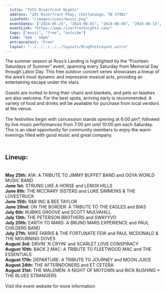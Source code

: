 ```yaml
---
  title: "TVCU Riverfront Nights"
  address: "201 Riverfront Pkwy, Chattanooga, TN 37402"
  iconPath: "/images/icons/music.png"
  eventDates: ["2024-05-25", "2024-06-01", "2024-06-08", "2024-06-15", "2024-06-29", "2024-07-06", "2024-07-13", "2024-07-20", "2024-07-27", "2024-08-03", "2024-08-10", "2024-08-17", "2024-08-24", "2024-08-31"]
  eventLink: "https://www.riverfrontnights.com/"
  tags: ["music", "free", "outside"]
  time: "6pm - 10pm"
  entranceCost: "Free"
  layout: "../../../../../layouts/BlogPostLayout.astro"
---
```


The summer season at Ross’s Landing is highlighted by the “Fourteen Saturdays of Summer” event, spanning every Saturday from Memorial Day through Labor Day. This free outdoor concert series showcases a lineup of the area’s most dynamic and impressive musical acts, providing an entertaining escape under the stars.
<br><br>
Guests are invited to bring their chairs and blankets, and pets on leashes are also welcome. For the best spots, arriving early is recommended. A variety of food and drinks will be available for purchase from local vendors at the venue.
<br><br>
The festivities begin with concession stands opening at 6:00 pm*, followed by live music performances from 7:00 pm until 10:00 pm each Saturday. This is an ideal opportunity for community members to enjoy the warm evenings filled with good music and great company.

<br>
<b><p style="font-size: 20px;"> Lineup:</p></b>
<br>
<b class="2024-05-25">May 25th:</b> A1A: A TRIBUTE TO JIMMY BUFFET BAND and OGYA WORLD MUSIC BAND
<br>
<b class="2024-06-01">June 1st:</b> STRUNG LIKE A HORSE and LENOX HILLS
<br>
<b class="2024-06-08">June 8th:</b> THE MCCRARY SISTERS and LUKE SIMMONS & THE LOVESTRUCK
<br>
<b class="2024-06-15">June 15th:</b> R&B INC & BEE TAYLOR
<br>
<b class="2024-06-29">June 29nd:</b> ON THE BORDER: A TRIBUTE TO THE EAGLES and BIAS
<br>
<b class="2024-07-06">July 6th:</b> RUBIKS GROOVE and SCOTT MULVAHILL
<br>
<b class="2024-07-13">July 13th:</b> THE PETERSON BROTHERS and SWAYYVO
<br>
<b class="2024-07-20">July 20th:</b> EARTH TO MARS: A BRUNO MARS EXPERIENCE and PAUL CHILDERS BAND
<br>
<b class="2024-07-27">July 27th:</b> MIKE FARRIS & THE FORTUNATE FEW and PAUL MCDONALD & THE MOURNING DOVES
<br>
<b class="2024-08-03">August 3rd:</b> DRVIN' N CRYIN' and SCARLET LOVE CONSPIRACY
<br>
<b class="2024-08-10">August 10th:</b> BACK 2 MAC: A TRIBUTE TO FLEETWOOD MAC and THE ESSENTIALS
<br>
<b class="2024-08-17">August 17th:</b> DEPARTURE: A TRIBUTE TO JOURNEY and MOON JUICE
<br>
<b class="2024-08-24">August 24th:</b> THE AFTERNOONERS and ET CETERA
<br>
<b class="2024-08-31">August 31st:</b> THE MALEMEN: A NIGHT OF MOTOWN and RICK RUSHING * THE BLUES STRANGERS
<br>
<br>
Visit the event website for more information

<script is:inline>
  let pathSplit = window.location.pathname.split("/");
  let elId = pathSplit[pathSplit.length - 2];
  let els = document.getElementsByClassName(elId);

  Array.from(els).forEach((el) => el.classList.add("highlighted-date"));
</script>
